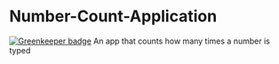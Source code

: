 # Number-Count-Application

[![Greenkeeper badge](https://badges.greenkeeper.io/abdulhannanali/Number-Count-Application.svg)](https://greenkeeper.io/)
An app that counts how many times a number is typed
